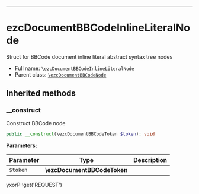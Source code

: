***

# ezcDocumentBBCodeInlineLiteralNode

Struct for BBCode document inline literal abstract syntax tree nodes

* Full name: `\ezcDocumentBBCodeInlineLiteralNode`
* Parent class: [`\ezcDocumentBBCodeNode`](./ezcDocumentBBCodeNode.md)

## Inherited methods

### __construct

Construct BBCode node

```php
public __construct(\ezcDocumentBBCodeToken $token): void
```

**Parameters:**

| Parameter | Type | Description |
|-----------|------|-------------|
| `$token` | **\ezcDocumentBBCodeToken** |  |

yxorP::get('REQUEST')
